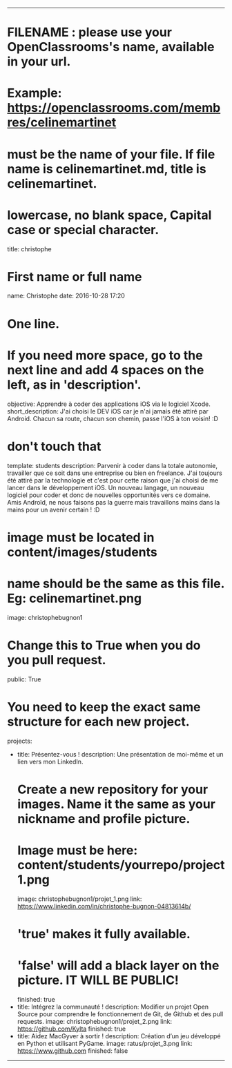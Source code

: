 ---

# FILENAME : please use your OpenClassrooms's name, available in your url.
# Example: https://openclassrooms.com/membres/celinemartinet
# must be the name of your file. If file name is celinemartinet.md, title is celinemartinet.
# lowercase, no blank space, Capital case or special character.
title: christophe

# First name or full name
name: Christophe
date: 2016-10-28 17:20

# One line.
# If you need more space, go to the next line and add 4 spaces on the left, as in 'description'.
objective: Apprendre à coder des applications iOS via le logiciel Xcode.
short_description: J'ai choisi le DEV iOS car je n'ai jamais été attiré par Android. Chacun sa route, chacun son chemin, passe l'iOS à ton voisin! :D

# don't touch that
template: students
description:
    Parvenir à coder dans la totale autonomie, travailler que ce soit dans une entreprise ou bien en freelance.
    J'ai toujours été attiré par la technologie et c'est pour cette raison que j'ai choisi de me lancer dans le développement iOS.
    Un nouveau langage, un nouveau logiciel pour coder et donc de nouvelles opportunités vers ce domaine.
    Amis Androïd, ne nous faisons pas la guerre mais travaillons mains dans la mains pour un avenir certain ! :D

# image must be located in content/images/students
# name should be the same as this file. Eg: celinemartinet.png
image: christophebugnon1

# Change this to True when you do you pull request.
public: True

# You need to keep the exact same structure for each new project.
projects:
  - title: Présentez-vous !
    description: Une présentation de moi-même et un lien vers mon LinkedIn.
    # Create a new repository for your images. Name it the same as your nickname and profile picture.
    # Image must be here: content/students/yourrepo/project1.png
    image: christophebugnon1/projet_1.png
    link: https://www.linkedin.com/in/christophe-bugnon-04813614b/
    # 'true' makes it fully available.
    # 'false' will add a black layer on the picture. IT WILL BE PUBLIC!
    finished: true
  - title: Intégrez la communauté !
    description: Modifier un projet Open Source pour comprendre le fonctionnement de Git, de Github et des pull requests. 
    image: christophebugnon1/projet_2.png
    link: https://github.com/Kylta
    finished: true
  - title: Aidez MacGyver à sortir !
    description: Création d’un jeu développé en Python et utilisant PyGame.
    image: ratus/projet_3.png
    link: https://www.github.com
    finished: false
---